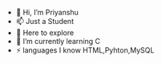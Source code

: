 - 👋 Hi, I’m Priyanshu
- 📫 Just a Student
- 👀 Here to explore
- 🌱 I’m currently learning C
- ⚡ languages I know HTML,Pyhton,MySQL


<!---
Priyanshu-777/Priyanshu-777 is a ✨ special ✨ repository because its `README.md` (this file) appears on your GitHub profile.
You can click the Preview link to take a look at your changes.
--->
